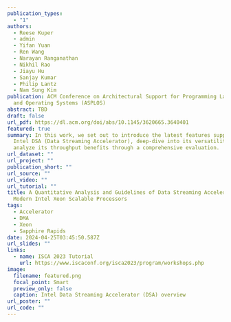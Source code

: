 ```yaml
---
publication_types:
  - "1"
authors:
  - Reese Kuper
  - admin
  - Yifan Yuan
  - Ren Wang
  - Narayan Ranganathan
  - Nikhil Rao
  - Jiayu Hu
  - Sanjay Kumar
  - Philip Lantz
  - Nam Sung Kim
publication: ACM Conference on Architectural Support for Programming Languages
  and Operating Systems (ASPLOS)
abstract: TBD
draft: false
url_pdf: https://dl.acm.org/doi/abs/10.1145/3620665.3640401
featured: true
summary: In this work, we set out to introduce the latest features supported by
  Intel DSA (Data Streaming Accelerator), deep-dive into its versatility, and
  analyze its throughput benefits through a comprehensive evaluation.
url_dataset: ""
url_project: ""
publication_short: ""
url_source: ""
url_video: ""
url_tutorial: ""
title: A Quantitative Analysis and Guidelines of Data Streaming Accelerator in
  Modern Intel Xeon Scalable Processors
tags:
  - Accelerator
  - DMA
  - Xeon
  - Sapphire Rapids
date: 2024-04-25T03:45:50.587Z
url_slides: ""
links:
  - name: ISCA 2023 Tutorial
    url: https://www.iscaconf.org/isca2023/program/workshops.php
image:
  filename: featured.png
  focal_point: Smart
  preview_only: false
  caption: Intel Data Streaming Accelerator (DSA) overview
url_poster: ""
url_code: ""
---
```


